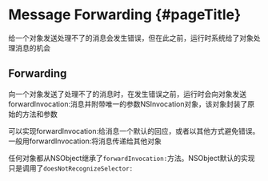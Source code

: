 # Message Forwarding {#pageTitle}

给一个对象发送处理不了的消息会发生错误，但在此之前，运行时系统给了对象处理消息的机会

## Forwarding

向一个对象发送了处理不了的消息时，在发生错误之前，运行时会向对象发送forwardInvocation:消息并附带唯一的参数NSInvocation对象，该对象封装了原始的方法和参数

可以实现forwardInvocation:给消息一个默认的回应，或者以其他方式避免错误。一般用forwardInvocation:将消息传递给其他对象

任何对象都从NSObject继承了`forwardInvocation:`方法。NSObject默认的实现只是调用了`doesNotRecognizeSelector:`

